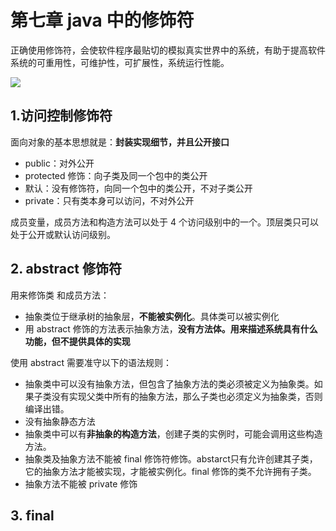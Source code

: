 # 第七章 java 中的修饰符

正确使用修饰符，会使软件程序最贴切的模拟真实世界中的系统，有助于提高软件系统的可重用性，可维护性，可扩展性，系统运行性能。

![](https://tva1.sinaimg.cn/large/006y8mN6ly1g6pmvinuplj31100hq0zz.jpg)

## 1.访问控制修饰符
面向对象的基本思想就是：**封装实现细节，并且公开接口**

- public：对外公开
- protected 修饰：向子类及同一个包中的类公开
- 默认：没有修饰符，向同一个包中的类公开，不对子类公开
- private：只有类本身可以访问，不对外公开

成员变量，成员方法和构造方法可以处于 4 个访问级别中的一个。顶层类只可以处于公开或默认访问级别。

## 2. abstract 修饰符

用来修饰类 和成员方法：
- 抽象类位于继承树的抽象层，**不能被实例化**。具体类可以被实例化
- 用 abstract 修饰的方法表示抽象方法，**没有方法体。用来描述系统具有什么功能，但不提供具体的实现**

使用 abstract 需要准守以下的语法规则：
- 抽象类中可以没有抽象方法，但包含了抽象方法的类必须被定义为抽象类。如果子类没有实现父类中所有的抽象方法，那么子类也必须定义为抽象类，否则编译出错。
- 没有抽象静态方法
- 抽象类中可以有**非抽象的构造方法**，创建子类的实例时，可能会调用这些构造方法。
- 抽象类及抽象方法不能被 final 修饰符修饰。abstarct只有允许创建其子类，它的抽象方法才能被实现，才能被实例化。final 修饰的类不允许拥有子类。
- 抽象方法不能被 private 修饰



## 3. final